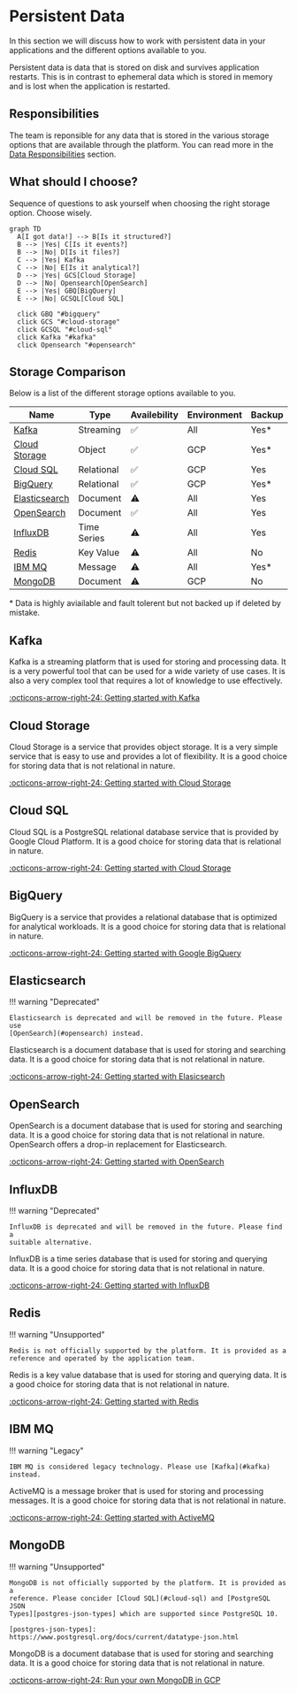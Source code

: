 # Persistent Data

In this section we will discuss how to work with persistent data in your
applications and the different options available to you.

Persistent data is data that is stored on disk and survives application
restarts. This is in contrast to ephemeral data which is stored in memory
and is lost when the application is restarted.

## Responsibilities

The team is reponsible for any data that is stored in the various storage
options that are available through the platform. You can read more in the
[Data Responsibilities](./responsibilities.md) section.

## What should I choose?

Sequence of questions to ask yourself when choosing the right storage option.
Choose wisely.

```mermaid
graph TD
  A[I got data!] --> B[Is it structured?]
  B --> |Yes| C[Is it events?]
  B --> |No| D[Is it files?]
  C --> |Yes| Kafka
  C --> |No| E[Is it analytical?]
  D --> |Yes| GCS[Cloud Storage]
  D --> |No| Opensearch[OpenSearch]
  E --> |Yes| GBQ[BigQuery]
  E --> |No| GCSQL[Cloud SQL]

  click GBQ "#bigquery"
  click GCS "#cloud-storage"
  click GCSQL "#cloud-sql"
  click Kafka "#kafka"
  click Opensearch "#opensearch"
```

## Storage Comparison

Below is a list of the different storage options available to you.

| Name | Type | Availebility |  Environment | Backup |
| ---- | ---- | ------------ |  ----------- | ------ |
| [Kafka](#kafka) | Streaming | ✅ | All | Yes* |
| [Cloud Storage](#cloud-storage) | Object | ✅ | GCP | Yes* |
| [Cloud SQL](#cloud-sql) | Relational | ✅ | GCP | Yes |
| [BigQuery](#bigquery) | Relational | ✅ | GCP | Yes* |
| [Elasticsearch](#elasticsearch) | Document | ⚠️ | All | Yes |
| [OpenSearch](#opensearch) | Document | ✅ | All | Yes |
| [InfluxDB](#influxdb) | Time Series | ⚠️ | All | Yes |
| [Redis](#redis) | Key Value | ⚠️ | All | No |
| [IBM MQ](#ibm-mq) | Message | ⚠️ | All | Yes* |
| [MongoDB](#mongodb) | Document | ⚠️ | GCP | No |

\* Data is highly aviailable and fault tolerent but not backed up if deleted by
mistake.

## Kafka

Kafka is a streaming platform that is used for storing and processing data. It
is a very powerful tool that can be used for a wide variety of use cases. It is
also a very complex tool that requires a lot of knowledge to use effectively.

[:octicons-arrow-right-24: Getting started with Kafka](./kafka/README.md)

## Cloud Storage

Cloud Storage is a service that provides object storage. It is a very simple
service that is easy to use and provides a lot of flexibility. It is a good
choice for storing data that is not relational in nature.

[:octicons-arrow-right-24: Getting started with Cloud Storage](./buckets.md)

## Cloud SQL

Cloud SQL is a PostgreSQL relational database service that is provided by Google
Cloud Platform. It is a good choice for storing data that is relational in
nature.

[:octicons-arrow-right-24: Getting started with Cloud Storage](./postgres.md)

## BigQuery

BigQuery is a service that provides a relational database that is optimized for
analytical workloads. It is a good choice for storing data that is relational in
nature.

[:octicons-arrow-right-24: Getting started with Google BigQuery](./bigquery.md)

## Elasticsearch

!!! warning "Deprecated"

    Elasticsearch is deprecated and will be removed in the future. Please use
    [OpenSearch](#opensearch) instead.

Elasticsearch is a document database that is used for storing and searching
data. It is a good choice for storing data that is not relational in nature.

[:octicons-arrow-right-24: Getting started with Elasicsearch](./elastic-search.md)

## OpenSearch

OpenSearch is a document database that is used for storing and searching data.
It is a good choice for storing data that is not relational in nature.
OpenSearch offers a drop-in replacement for Elasticsearch.

[:octicons-arrow-right-24: Getting started with OpenSearch](./open-search.md)

## InfluxDB

!!! warning "Deprecated"

    InfluxDB is deprecated and will be removed in the future. Please find a
    suitable alternative.

InfluxDB is a time series database that is used for storing and querying data.
It is a good choice for storing data that is not relational in nature.

[:octicons-arrow-right-24: Getting started with InfluxDB](./influxdb.md)

## Redis

!!! warning "Unsupported"

    Redis is not officially supported by the platform. It is provided as a
    reference and operated by the application team.

Redis is a key value database that is used for storing and querying data. It is
a good choice for storing data that is not relational in nature.

[:octicons-arrow-right-24: Getting started with Redis](./redis.md)

## IBM MQ

!!! warning "Legacy"

    IBM MQ is considered legacy technology. Please use [Kafka](#kafka) instead.

ActiveMQ is a message broker that is used for storing and processing messages.
It is a good choice for storing data that is not relational in nature.

[:octicons-arrow-right-24: Getting started with ActiveMQ](./mq.md)

## MongoDB

!!! warning "Unsupported"

    MongoDB is not officially supported by the platform. It is provided as a
    reference. Please concider [Cloud SQL](#cloud-sql) and [PostgreSQL JSON
    Types][postgres-json-types] which are supported since PostgreSQL 10.

    [postgres-json-types]: https://www.postgresql.org/docs/current/datatype-json.html

MongoDB is a document database that is used for storing and searching data. It
is a good choice for storing data that is not relational in nature.

[:octicons-arrow-right-24: Run your own MongoDB in GCP](./mongodb-in-gcp.md)
